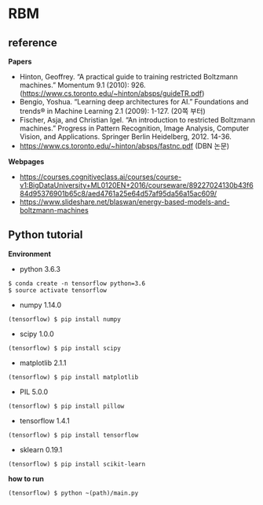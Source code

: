 # RBM

## reference

**Papers**

* Hinton, Geoffrey. “A practical guide to training restricted Boltzmann machines.” Momentum 9.1 (2010): 926. (https://www.cs.toronto.edu/~hinton/absps/guideTR.pdf)
* Bengio, Yoshua. “Learning deep architectures for AI.” Foundations and trends® in Machine Learning 2.1 (2009): 1-127. (20쪽 부터)
* Fischer, Asja, and Christian Igel. “An introduction to restricted Boltzmann machines.” Progress in Pattern Recognition, Image Analysis, Computer Vision, and Applications. Springer Berlin Heidelberg, 2012. 14-36.
* https://www.cs.toronto.edu/~hinton/absps/fastnc.pdf (DBN 논문)

**Webpages**

* https://courses.cognitiveclass.ai/courses/course-v1:BigDataUniversity+ML0120EN+2016/courseware/89227024130b43f684d95376901b65c8/aed4761a25e64d57af95da56a15ac609/
* https://www.slideshare.net/blaswan/energy-based-models-and-boltzmann-machines

## Python tutorial

**Environment**

* python 3.6.3

```
$ conda create -n tensorflow python=3.6
$ source activate tensorflow
```

* numpy 1.14.0

```
(tensorflow) $ pip install numpy
```

* scipy 1.0.0

```
(tensorflow) $ pip install scipy
```

* matplotlib 2.1.1

```
(tensorflow) $ pip install matplotlib
```

* PIL 5.0.0

```
(tensorflow) $ pip install pillow
```

* tensorflow 1.4.1

```
(tensorflow) $ pip install tensorflow
```

* sklearn 0.19.1

```
(tensorflow) $ pip install scikit-learn
```

**how to run**

```
(tensorflow) $ python ~(path)/main.py
```

 